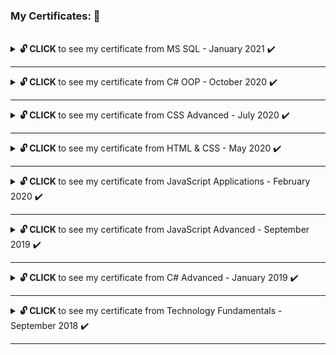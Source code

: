 ### My Certificates: 📜

<br>
<!-- MS SQL Start -->
<details>
   <summary>
     <strong> 🔓 CLICK </strong> to see my certificate from MS SQL - January 2021 ✔️
   </summary>
<!-- TABLE START -->
   <table border="0.9" width="100%" cellspacing="12" cellpadding="5" align="center">
   <tbody>
      <tr>
      <td align="left" width="50%">
      <a href="https://softuni.bg/certificates/details/97790/27d86c1f">
	<img src="https://i.imgur.com/9ijDkcg.png" width="400">
      </a> 
      </td>
      <td align="right" width="50%">
      <a href="https://softuni.bg/certificates/details/97790/27d86c1f">
        <img src="https://i.imgur.com/o91qNr8.png" width="400">
      </a>
      </td>
      </tr>
   </tbody>
   </table>
<!-- TABLE END -->
</details>
<!-- MS SQL End -->
<hr>
<!-- C# OOP Start -->
<details>
   <summary>
     <strong> 🔓 CLICK </strong> to see my certificate from C# OOP - October 2020 ✔️
   </summary>
<!-- TABLE START -->
   <table border="0.9" width="100%" cellspacing="12" cellpadding="5" align="center">
   <tbody>
      <tr>
      <td align="left" width="50%">
      <a href="https://softuni.bg/certificates/details/95864/115c65bc">
	<img src="https://i.imgur.com/tPFkkjj.png" width="400">
      </a> 
      </td>
      <td align="right" width="50%">
      <a href="https://softuni.bg/certificates/details/95864/115c65bc">
	<img src="https://i.imgur.com/r2919kU.png" width="400">
      </a>
      </td>
      </tr>
   </tbody>
   </table>
<!-- TABLE END -->
</details>
<!-- C# OOP End -->
<hr>
<!-- CSS Advanced Start -->
<details>
   <summary>
     <strong> 🔓 CLICK </strong> to see my certificate from CSS Advanced - July 2020 ✔️
   </summary>
<!-- TABLE START -->
   <table border="0.9" width="100%" cellspacing="12" cellpadding="5" align="center">
   <tbody>
      <tr>
      <td align="left" width="50%">
      <a href="https://softuni.bg/certificates/details/87631/d8b5539d">
	<img src="https://i.imgur.com/BS5IiRq.png" width="400">
      </a> 
      </td>
      <td align="right" width="50%">
      <a href="https://softuni.bg/certificates/details/87631/d8b5539d">
	<img src="https://i.imgur.com/oe1UnPO.png" width="400">
      </a>
      </td>
      </tr>
   </tbody>
   </table>
<!-- TABLE END -->
</details>
<!-- CSS Advanced End -->
<hr>
<!-- HTML & CSS Start -->
<details>
   <summary>
     <strong> 🔓 CLICK </strong> to see my certificate from HTML & CSS - May 2020 ✔️
   </summary>
<!-- TABLE START -->
   <table border="0.9" width="100%" cellspacing="12" cellpadding="5" align="center">
   <tbody>
      <tr>
      <td align="left" width="50%">
      <a href="https://softuni.bg/certificates/details/84903/376c266d">
	<img src="https://i.imgur.com/YH7K5Fa.png" width="400">
      </a> 
      </td>
      <td align="right" width="50%">
      <a href="https://softuni.bg/certificates/details/84903/376c266d">
	<img src="https://i.imgur.com/zEEQs7A.png" width="400">
      </a>
      </td>
      </tr>
   </tbody>
   </table>
<!-- TABLE END -->
</details>
<!-- HTML & CSS End -->
<hr>
<!-- JavaScript Applications Start -->
<details>
   <summary>
     <strong> 🔓 CLICK </strong> to see my certificate from JavaScript Applications - February 2020 ✔️
   </summary>
<!-- TABLE START -->
   <table border="0.9" width="100%" cellspacing="12" cellpadding="5" align="center">
   <tbody>
      <tr>
      <td align="left" width="50%">
      <a href="https://softuni.bg/certificates/details/80470/3750ade7">
	<img src="https://i.imgur.com/YxSdukZ.png" width="400">
      </a> 
      </td>
      <td align="right" width="50%">
      <a href="https://softuni.bg/certificates/details/80470/3750ade7">
	<img src="https://i.imgur.com/sficZcM.png" width="400">
      </a>
      </td>
      </tr>
   </tbody>
   </table>
<!-- TABLE END -->
</details>
<!-- JavaScript Applications End -->
<hr>
<!-- JavaScript Advanced Start -->
<details>
   <summary>
     <strong> 🔓 CLICK </strong> to see my certificate from JavaScript Advanced - September 2019 ✔️
   </summary>
<!-- TABLE START -->
   <table border="0.9" width="100%" cellspacing="12" cellpadding="5" align="center">
   <tbody>
      <tr>
      <td align="left" width="50%">
      <a href="https://softuni.bg/certificates/details/81303/a8a65ba6">
	<img src="https://i.imgur.com/AgvpAWg.png" width="400">
      </a> 
      </td>
      <td align="right" width="50%">
      <a href="https://softuni.bg/certificates/details/81303/a8a65ba6">
	<img src="https://i.imgur.com/Td7762L.png" width="400">
      </a>
      </td>
      </tr>
   </tbody>
   </table>
<!-- TABLE END -->
</details>
<!-- JavaScript Advanced End -->
<hr>
<!-- C# Advanced Start -->
<details>
   <summary>
     <strong> 🔓 CLICK </strong> to see my certificate from C# Advanced - January 2019 ✔️
   </summary>
<!-- TABLE START -->
   <table border="0.9" width="100%" cellspacing="12" cellpadding="5" align="center">
   <tbody>
      <tr>
      <td align="left" width="50%">
      <a href="https://softuni.bg/certificates/details/63113/c00d4fc8">
	<img src="https://i.imgur.com/6zE90By.png" width="400">
      </a> 
      </td>
      <td align="right" width="50%">
      <a href="https://softuni.bg/certificates/details/63113/c00d4fc8">
	<img src="https://i.imgur.com/t7lbGJ9.png" width="400">
      </a>
      </td>
      </tr>
   </tbody>
   </table>
<!-- TABLE END -->
</details>
<!-- C# Advanced End -->
<hr>
<!-- C# Technology Fundamentals Start -->
<details>
   <summary>
     <strong> 🔓 CLICK </strong> to see my certificate from Technology Fundamentals - September 2018 ✔️
   </summary>
<!-- TABLE START -->
   <table border="0.9" width="100%" cellspacing="12" cellpadding="5" align="center">
   <tbody>
      <tr>
      <td align="left" width="50%">
      <a href="https://softuni.bg/certificates/details/61142/ca611a05">
	<img src="https://i.imgur.com/9drbxrC.png" width="400">
      </a> 
      </td>
      <td align="right" width="50%">
      <a href="https://softuni.bg/certificates/details/61142/ca611a05">
	<img src="https://i.imgur.com/6rXTt9E.png" width="400">
      </a>
      </td>
      </tr>
   </tbody>
   </table>
<!-- TABLE END -->
</details>
<!-- C# Technology Fundamentals End -->
<hr>
